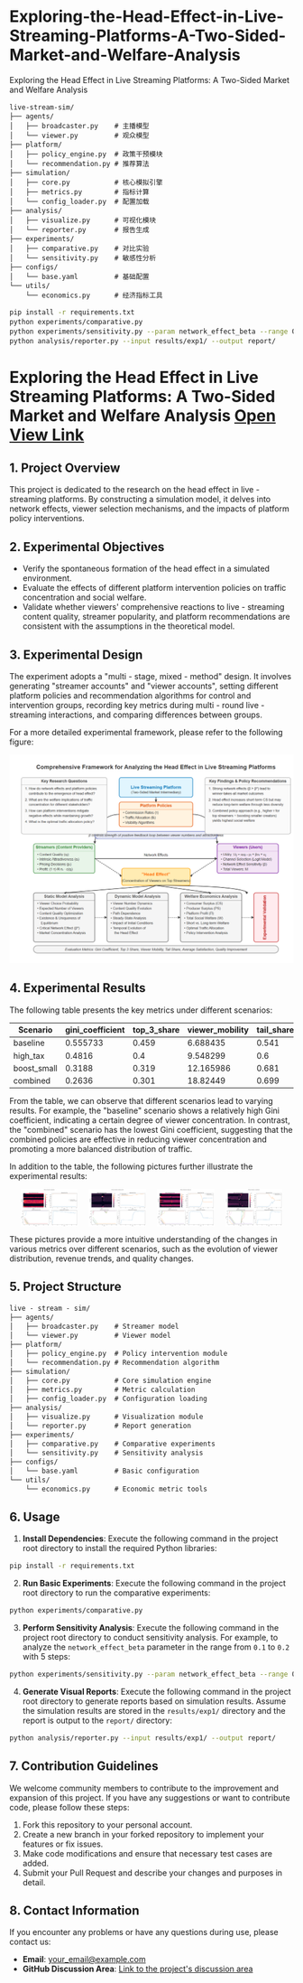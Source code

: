 # Exploring-the-Head-Effect-in-Live-Streaming-Platforms-A-Two-Sided-Market-and-Welfare-Analysis
Exploring the Head Effect in Live Streaming Platforms: A Two-Sided Market and Welfare Analysis


```TEXT
live-stream-sim/
├── agents/
│   ├── broadcaster.py    # 主播模型
│   └── viewer.py         # 观众模型
├── platform/
│   ├── policy_engine.py  # 政策干预模块
│   └── recommendation.py # 推荐算法
├── simulation/
│   ├── core.py           # 核心模拟引擎
│   ├── metrics.py        # 指标计算
│   └── config_loader.py  # 配置加载
├── analysis/
│   ├── visualize.py      # 可视化模块
│   └── reporter.py       # 报告生成
├── experiments/
│   ├── comparative.py    # 对比实验
│   └── sensitivity.py    # 敏感性分析
├── configs/
│   └── base.yaml         # 基础配置
└── utils/
    └── economics.py      # 经济指标工具
```

```bash
pip install -r requirements.txt
python experiments/comparative.py
python experiments/sensitivity.py --param network_effect_beta --range 0.1 0.2 --steps 5
python analysis/reporter.py --input results/exp1/ --output report/
```

# Exploring the Head Effect in Live Streaming Platforms: A Two-Sided Market and Welfare Analysis [Open View Link](https://openreview.net/forum?id=0YVYjiKbVt&filter=excludedInvitations%3AKDD.org%2F2025%2FADS_Track_February%2FSubmission58%2F-%2FChat&nesting=3&sort=date-desc)

## 1. Project Overview
This project is dedicated to the research on the head effect in live - streaming platforms. By constructing a simulation model, it delves into network effects, viewer selection mechanisms, and the impacts of platform policy interventions.

## 2. Experimental Objectives
- Verify the spontaneous formation of the head effect in a simulated environment.
- Evaluate the effects of different platform intervention policies on traffic concentration and social welfare.
- Validate whether viewers' comprehensive reactions to live - streaming content quality, streamer popularity, and platform recommendations are consistent with the assumptions in the theoretical model.

## 3. Experimental Design
The experiment adopts a "multi - stage, mixed - method" design. It involves generating "streamer accounts" and "viewer accounts", setting different platform policies and recommendation algorithms for control and intervention groups, recording key metrics during multi - round live - streaming interactions, and comparing differences between groups.

For a more detailed experimental framework, please refer to the following figure:

![Framework Diagram](docs/framework.png)

## 4. Experimental Results
The following table presents the key metrics under different scenarios:

| Scenario | gini_coefficient | top_3_share | viewer_mobility | tail_share | avg_satisfaction | quality_improvement |
|---|---|---|---|---|---|---|
| baseline | 0.555733 | 0.459 | 6.688435 | 0.541 | 0.98926 | - 0.134414 |
| high_tax | 0.4816 | 0.4 | 9.548299 | 0.6 | 0.796576 | - 0.02299 |
| boost_small | 0.3188 | 0.319 | 12.165986 | 0.681 | 2.123171 | - 0.035645 |
| combined | 0.2636 | 0.301 | 18.82449 | 0.699 | 1.753325 | 0.096633 | 

From the table, we can observe that different scenarios lead to varying results. For example, the "baseline" scenario shows a relatively high Gini coefficient, indicating a certain degree of viewer concentration. In contrast, the "combined" scenario has the lowest Gini coefficient, suggesting that the combined policies are effective in reducing viewer concentration and promoting a more balanced distribution of traffic.

In addition to the table, the following pictures further illustrate the experimental results:
<div style="display: flex; justify-content: center;">
    <img src="result/baseline.png" alt="Image 1" style="width: 20%; margin: 0 10px;">
    <img src="result/boost_small.png" alt="Image 2" style="width: 20%; margin: 0 10px;">
    <img src="result/high_tax.png" alt="Image 3" style="width: 20%; margin: 0 10px;">
    <img src="result/combined.png" alt="Image 4" style="width: 20%; margin: 0 10px;">
</div>

These pictures provide a more intuitive understanding of the changes in various metrics over different scenarios, such as the evolution of viewer distribution, revenue trends, and quality changes.

## 5. Project Structure
```
live - stream - sim/
├── agents/
│   ├── broadcaster.py    # Streamer model
│   └── viewer.py         # Viewer model
├── platform/
│   ├── policy_engine.py  # Policy intervention module
│   └── recommendation.py # Recommendation algorithm
├── simulation/
│   ├── core.py           # Core simulation engine
│   ├── metrics.py        # Metric calculation
│   ├── config_loader.py  # Configuration loading
├── analysis/
│   ├── visualize.py      # Visualization module
│   └── reporter.py       # Report generation
├── experiments/
│   ├── comparative.py    # Comparative experiments
│   └── sensitivity.py    # Sensitivity analysis
├── configs/
│   └── base.yaml         # Basic configuration
└── utils/
    └── economics.py      # Economic metric tools
```

## 6. Usage
1. **Install Dependencies**: Execute the following command in the project root directory to install the required Python libraries:
```bash
pip install -r requirements.txt
```
2. **Run Basic Experiments**: Execute the following command in the project root directory to run the comparative experiments:
```bash
python experiments/comparative.py
```
3. **Perform Sensitivity Analysis**: Execute the following command in the project root directory to conduct sensitivity analysis. For example, to analyze the `network_effect_beta` parameter in the range from `0.1` to `0.2` with 5 steps:
```bash
python experiments/sensitivity.py --param network_effect_beta --range 0.1 0.2 --steps 5
```
4. **Generate Visual Reports**: Execute the following command in the project root directory to generate reports based on simulation results. Assume the simulation results are stored in the `results/exp1/` directory and the report is output to the `report/` directory:
```bash
python analysis/reporter.py --input results/exp1/ --output report/
```

## 7. Contribution Guidelines
We welcome community members to contribute to the improvement and expansion of this project. If you have any suggestions or want to contribute code, please follow these steps:
1. Fork this repository to your personal account.
2. Create a new branch in your forked repository to implement your features or fix issues.
3. Make code modifications and ensure that necessary test cases are added.
4. Submit your Pull Request and describe your changes and purposes in detail.

## 8. Contact Information
If you encounter any problems or have any questions during use, please contact us:
- **Email**: [your_email@example.com](mailto:your_email@example.com)
- **GitHub Discussion Area**: [Link to the project's discussion area](https://github.com/yourusername/yourproject/discussions)